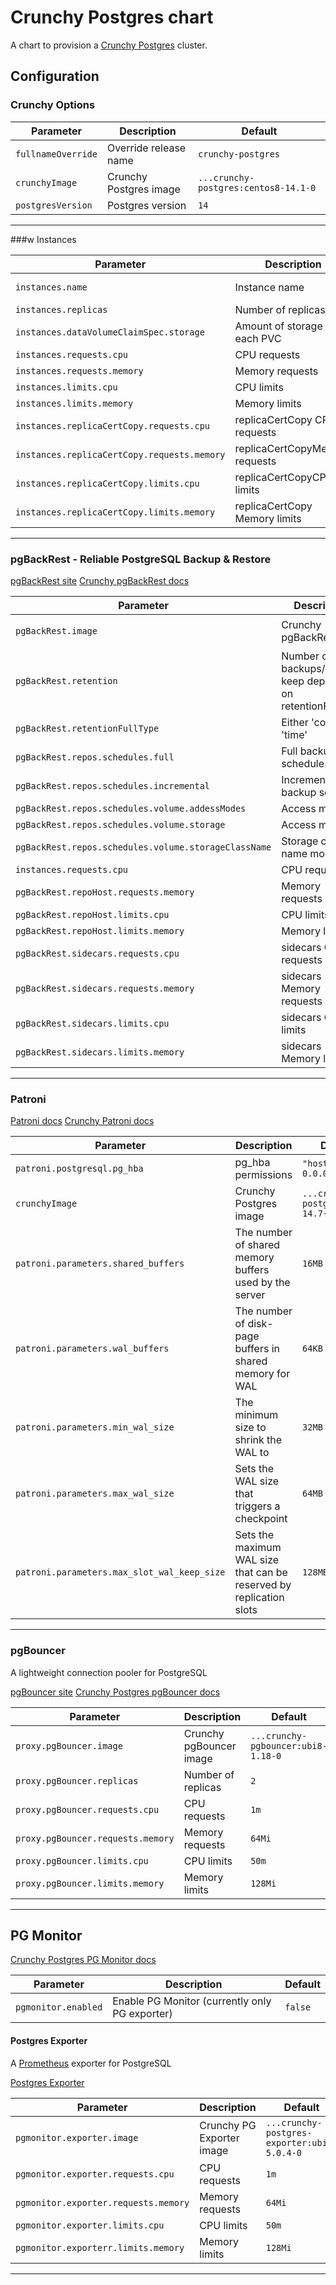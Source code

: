 # Crunchy Postgres chart

A chart to provision a [Crunchy Postgres](https://www.crunchydata.com/) cluster.

## Configuration

### Crunchy Options

| Parameter          | Description            | Default                              |
| ------------------ | ---------------------- | ------------------------------------ |
| `fullnameOverride` | Override release name  | `crunchy-postgres`                   |
| `crunchyImage`     | Crunchy Postgres image | `...crunchy-postgres:centos8-14.1-0` |
| `postgresVersion`  | Postgres version       | `14`                                 |

---

###w Instances

| Parameter                                   | Description                    | Default                  |
| ------------------------------------------- | ------------------------------ | ------------------------ |
| `instances.name`                            | Instance name                  | `ha` (high availability) |
| `instances.replicas`                        | Number of replicas             | `2`                      |
| `instances.dataVolumeClaimSpec.storage`     | Amount of storage for each PVC | `480Mi`                  |
| `instances.requests.cpu`                    | CPU requests                   | `1m`                     |
| `instances.requests.memory`                 | Memory requests                | `256Mi`                  |
| `instances.limits.cpu`                      | CPU limits                     | `100m`                   |
| `instances.limits.memory`                   | Memory limits                  | `512Mi`                  |
| `instances.replicaCertCopy.requests.cpu`    | replicaCertCopy CPU requests   | `1m`                     |
| `instances.replicaCertCopy.requests.memory` | replicaCertCopyMemory requests | `32Mi`                   |
| `instances.replicaCertCopy.limits.cpu`      | replicaCertCopyCPU limits      | `50m`                    |
| `instances.replicaCertCopy.limits.memory`   | replicaCertCopy Memory limits  | `64Mi`                   |

---

### pgBackRest - Reliable PostgreSQL Backup & Restore

[pgBackRest site](https://pgbackrest.org/)
[Crunchy pgBackRest docs](https://access.crunchydata.com/documentation/pgbackrest/latest/)

| Parameter                                            | Description                                                   | Default                                |
| ---------------------------------------------------- | ------------------------------------------------------------- | -------------------------------------- |
| `pgBackRest.image`                                   | Crunchy pgBackRest                                            | `...crunchy-pgbackrest:ubi8-2.40-1` |
| `pgBackRest.retention`                               | Number of backups/days to keep depending on retentionFullType | `2`                                    |
| `pgBackRest.retentionFullType`                       | Either 'count' or 'time'                                      | `count`                                |
| `pgBackRest.repos.schedules.full`                    | Full backup schedule                                          | `0 8 * * *`                            |
| `pgBackRest.repos.schedules.incremental`             | Incremental backup schedule                                   | `0 0,4,12,16,20 * * *`                 |
| `pgBackRest.repos.schedules.volume.addessModes`      | Access modes                                                  | `ReadWriteOnce`                        |
| `pgBackRest.repos.schedules.volume.storage`          | Access modes                                                  | `64Mi`                                 |
| `pgBackRest.repos.schedules.volume.storageClassName` | Storage class name modes                                      | `netapp-file-backup`                   |
| `instances.requests.cpu`                             | CPU requests                                                  | `1m`                                   |
| `pgBackRest.repoHost.requests.memory`                | Memory requests                                               | `256Mi`                                |
| `pgBackRest.repoHost.limits.cpu`                     | CPU limits                                                    | `100m`                                 |
| `pgBackRest.repoHost.limits.memory`                  | Memory limits                                                 | `512Mi`                                |
| `pgBackRest.sidecars.requests.cpu`                   | sidecars CPU requests                                         | `1m`                                   |
| `pgBackRest.sidecars.requests.memory`                | sidecars Memory requests                                      | `32Mi`                                 |
| `pgBackRest.sidecars.limits.cpu`                     | sidecars CPU limits                                           | `50m`                                  |
| `pgBackRest.sidecars.limits.memory`                  | sidecars Memory limits                                        | `64Mi`                                 |

---

### Patroni

[Patroni docs](https://patroni.readthedocs.io/en/latest/)
[Crunchy Patroni docs](https://access.crunchydata.com/documentation/patroni/latest/)

| Parameter                                   | Description                                                         | Default                              |
| ------------------------------------------- | ------------------------------------------------------------------- | ------------------------------------ |
| `patroni.postgresql.pg_hba`                 | pg_hba permissions                                                  | `"host all all 0.0.0.0/0 md5"`       |
| `crunchyImage`                              | Crunchy Postgres image                                              | `...crunchy-postgres:ubi8-14.7-0` |
| `patroni.parameters.shared_buffers`         | The number of shared memory buffers used by the server              | `16MB`                               |
| `patroni.parameters.wal_buffers`            | The number of disk-page buffers in shared memory for WAL            | `64KB`                               |
| `patroni.parameters.min_wal_size`           | The minimum size to shrink the WAL to                               | `32MB`                               |
| `patroni.parameters.max_wal_size`           | Sets the WAL size that triggers a checkpoint                        | `64MB`                               |
| `patroni.parameters.max_slot_wal_keep_size` | Sets the maximum WAL size that can be reserved by replication slots | `128MB`                              |

---

### pgBouncer

A lightweight connection pooler for PostgreSQL

[pgBouncer site](https://www.pgbouncer.org/)
[Crunchy Postgres pgBouncer docs](https://access.crunchydata.com/documentation/pgbouncer/latest/)

| Parameter                         | Description             | Default                               |
| --------------------------------- | ----------------------- | ------------------------------------- |
| `proxy.pgBouncer.image`           | Crunchy pgBouncer image | `...crunchy-pgbouncer:ubi8-1.18-0` |
| `proxy.pgBouncer.replicas`        | Number of replicas      | `2`                                   |
| `proxy.pgBouncer.requests.cpu`    | CPU requests            | `1m`                                  |
| `proxy.pgBouncer.requests.memory` | Memory requests         | `64Mi`                                |
| `proxy.pgBouncer.limits.cpu`      | CPU limits              | `50m`                                 |
| `proxy.pgBouncer.limits.memory`   | Memory limits           | `128Mi`                               |

---

## PG Monitor

[Crunchy Postgres PG Monitor docs](https://access.crunchydata.com/documentation/pgmonitor/latest/)

| Parameter           | Description                                    | Default |
| ------------------- | ---------------------------------------------- | ------- |
| `pgmonitor.enabled` | Enable PG Monitor (currently only PG exporter) | `false` |

#### Postgres Exporter

A [Prometheus](https://prometheus.io/) exporter for PostgreSQL

[Postgres Exporter](https://github.com/prometheus-community/postgres_exporter)

| Parameter                            | Description               | Default                                     |
| ------------------------------------ | ------------------------- | ------------------------------------------- |
| `pgmonitor.exporter.image`           | Crunchy PG Exporter image | `...crunchy-postgres-exporter:ubi8-5.0.4-0` |
| `pgmonitor.exporter.requests.cpu`    | CPU requests              | `1m`                                        |
| `pgmonitor.exporter.requests.memory` | Memory requests           | `64Mi`                                      |
| `pgmonitor.exporter.limits.cpu`      | CPU limits                | `50m`                                       |
| `pgmonitor.exporterr.limits.memory`  | Memory limits             | `128Mi`                                     |

---
